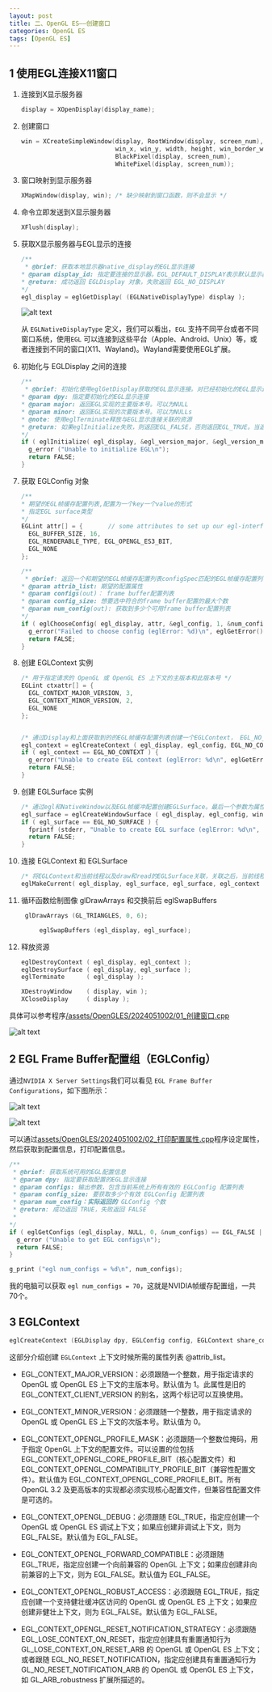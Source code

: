 ```yaml
---
layout: post
title: 二、OpenGL ES——创建窗口
categories: OpenGL ES
tags: [OpenGL ES]
---
```


## 1 使用EGL连接X11窗口

1. 连接到X显示服务器 
    ```c
    display = XOpenDisplay(display_name);
    ```

2. 创建窗口
    ```c
    win = XCreateSimpleWindow(display, RootWindow(display, screen_num),
                              win_x, win_y, width, height, win_border_width,
                              BlackPixel(display, screen_num),
                              WhitePixel(display, screen_num));
    ```

3. 窗口映射到显示服务器

    ```c
    XMapWindow(display, win); /* 缺少映射到窗口函数，则不会显示 */
    ```

4. 命令立即发送到X显示服务器
    ```c
    XFlush(display);
    ```

5. 获取X显示服务器与EGL显示的连接

    ```c
    /**
     * @brief: 获取本地显示器native_display的EGL显示连接
    * @param display_id: 指定要连接的显示器。EGL_DEFAULT_DISPLAY表示默认显示器
    * @return: 成功返回 EGLDisplay 对象，失败返回 EGL_NO_DISPLAY
    */
    egl_display = eglGetDisplay( (EGLNativeDisplayType) display );
    ```

    ![alt text](/assets/OpenGLES/2024051002/image/image-3.png)

    从 `EGLNativeDisplayType` 定义，我们可以看出，`EGL` 支持不同平台或者不同窗口系统，使用`EGL` 可以连接到这些平台（Apple、Android、Unix）等，或者连接到不同的窗口(X11、Wayland)。Wayland需要使用EGL扩展。


6. 初始化与 EGLDisplay 之间的连接
    ```c
    /**
     * @brief: 初始化使用eglGetDisplay获取的EGL显示连接。对已经初始化的EGL显示连接进行初始化除了返回版本号外没有任何效果
    * @param dpy: 指定要初始化的EGL显示连接
    * @param major: 返回EGL实现的主要版本号。可以为NULL
    * @param minor: 返回EGL实现的次要版本号。可以为NULLs
    * @note: 使用eglTerminate释放与EGL显示连接关联的资源
    * @return: 如果eglInitialize失败，则返回EGL_FALSE，否则返回EGL_TRUE。当返回EGL_FALSE时，major和minor不会被修改。
    */
    if ( eglInitialize( egl_display, &egl_version_major, &egl_version_minor) == EGL_FALSE || eglGetError() != EGL_SUCCESS) {
      g_error ("Unable to initialize EGL\n");
      return FALSE;
    }
    ```

7. 获取 EGLConfig 对象
    ```c
    /**
    * 期望的EGL帧缓存配置列表,配置为一个key一个value的形式 
    * 指定EGL surface类型
    */
    EGLint attr[] = {       // some attributes to set up our egl-interface
      EGL_BUFFER_SIZE, 16,
      EGL_RENDERABLE_TYPE, EGL_OPENGL_ES3_BIT,
      EGL_NONE
    };

    /**
     * @brief: 返回一个和期望的EGL帧缓存配置列表configSpec匹配的EGL帧缓存配置列表，存储在eglConfig中
    * @param attrib_list: 期望的配置属性
    * @param configs(out)： frame buffer配置列表
    * @param config_size: 想要选中符合的frame buffer配置的最大个数
    * @param num_config(out): 获取到多少个可用frame buffer配置列表
    */
    if ( eglChooseConfig( egl_display, attr, &egl_config, 1, &num_configs ) == EGL_FALSE ) {
      g_error("Failed to choose config (eglError: %d)\n", eglGetError());
      return FALSE;
    }
    ```


6. 创建 EGLContext 实例
    ```c
    /* 用于指定请求的 OpenGL 或 OpenGL ES 上下文的主版本和此版本号 */
    EGLint ctxattr[] = { 
      EGL_CONTEXT_MAJOR_VERSION, 3, 
      EGL_CONTEXT_MINOR_VERSION, 2, 
      EGL_NONE 
    };


    /* 通过Display和上面获取到的的EGL帧缓存配置列表创建一个EGLContext， EGL_NO_CONTEXT表示不需要多个设备共享上下文 */
    egl_context = eglCreateContext ( egl_display, egl_config, EGL_NO_CONTEXT, ctxattr );
    if ( egl_context == EGL_NO_CONTEXT ) {
      g_error("Unable to create EGL context (eglError: %d\n", eglGetError());
      return FALSE;
    }
    ```

7. 创建 EGLSurface 实例
    ```c
    /* 通过egl和NativeWindow以及EGL帧缓冲配置创建EGLSurface。最后一个参数为属性信息，0表示不需要属性) */
    egl_surface = eglCreateWindowSurface ( egl_display, egl_config, win, NULL );
    if ( egl_surface == EGL_NO_SURFACE ) {
      fprintf (stderr, "Unable to create EGL surface (eglError: %d\n", eglGetError());
      return FALSE;
    }
    ```

8. 连接 EGLContext 和 EGLSurface
    ```c
    /* 将EGLContext和当前线程以及draw和read的EGLSurface关联，关联之后，当前线程就成为了OpenGL es的渲染线程 */
    eglMakeCurrent( egl_display, egl_surface, egl_surface, egl_context );
    ```

9. 循环函数绘制图像 glDrawArrays 和交换前后 eglSwapBuffers
   ```c
    glDrawArrays (GL_TRIANGLES, 0, 6);

		eglSwapBuffers (egl_display, egl_surface);
   ```

10. 释放资源

    ```c
    eglDestroyContext ( egl_display, egl_context );
    eglDestroySurface ( egl_display, egl_surface );
    eglTerminate      ( egl_display );

    XDestroyWindow    ( display, win );
    XCloseDisplay     ( display );
    ```

具体可以参考程序[/assets/OpenGLES/2024051002/01_创建窗口.cpp](/assets/OpenGLES/2024051002/01_创建窗口.cpp)

![alt text](/assets/OpenGLES/2024051002/image/image-2.png)

## 2 EGL Frame Buffer配置组（EGLConfig）

通过`NVIDIA X Server Settings`我们可以看见 `EGL Frame Buffer Configurations`，如下图所示：

![alt text](/assets/OpenGLES/2024051002/image/image.png)

![alt text](/assets/OpenGLES/2024051002/image/image-1.png)

可以通过[assets/OpenGLES/2024051002/02_打印配置属性.cpp](/assets/OpenGLES/2024051002/02_打印配置属性.cpp)程序设定属性，然后获取到配置信息，打印配置信息。

```c
/**
 * @brief: 获取系统可用的EGL配置信息
 * @param dpy: 指定要获取配置的EGL显示连接
 * @param configs: 输出参数，包含当前系统上所有有效的 EGLConfig 配置列表
 * @param config_size: 要获取多少个有效 EGLConfig 配置列表
 * @param num_config：实际返回的 GLConfig 个数
 * @return: 成功返回 TRUE，失败返回 FALSE
 * 
*/
if ( eglGetConfigs (egl_display, NULL, 0, &num_configs) == EGL_FALSE || eglGetError() != EGL_SUCCESS) {
  g_error ("Unable to get EGL configs\n");
  return FALSE;
}

g_print ("egl num_configs = %d\n", num_configs);

```

我的电脑可以获取 `egl num_configs = 70`，这就是NVIDIA帧缓存配置组，一共70个。

## 3 EGLContext
```c
eglCreateContext (EGLDisplay dpy, EGLConfig config, EGLContext share_context, const EGLint *attrib_list);
```
这部分介绍创建 `EGLContext` 上下文时候所需的属性列表 @attrib_list。

- EGL_CONTEXT_MAJOR_VERSION：必须跟随一个整数，用于指定请求的 OpenGL 或 OpenGL ES 上下文的主版本号。默认值为 1。此属性是旧的 EGL_CONTEXT_CLIENT_VERSION 的别名，这两个标记可以互换使用。

- EGL_CONTEXT_MINOR_VERSION：必须跟随一个整数，用于指定请求的 OpenGL 或 OpenGL ES 上下文的次版本号。默认值为 0。

- EGL_CONTEXT_OPENGL_PROFILE_MASK：必须跟随一个整数位掩码，用于指定 OpenGL 上下文的配置文件。可以设置的位包括 EGL_CONTEXT_OPENGL_CORE_PROFILE_BIT（核心配置文件）和 EGL_CONTEXT_OPENGL_COMPATIBILITY_PROFILE_BIT（兼容性配置文件）。默认值为 EGL_CONTEXT_OPENGL_CORE_PROFILE_BIT。所有 OpenGL 3.2 及更高版本的实现都必须实现核心配置文件，但兼容性配置文件是可选的。

- EGL_CONTEXT_OPENGL_DEBUG：必须跟随 EGL_TRUE，指定应创建一个 OpenGL 或 OpenGL ES 调试上下文；如果应创建非调试上下文，则为 EGL_FALSE。默认值为 EGL_FALSE。

- EGL_CONTEXT_OPENGL_FORWARD_COMPATIBLE：必须跟随 EGL_TRUE，指定应创建一个向前兼容的 OpenGL 上下文；如果应创建非向前兼容的上下文，则为 EGL_FALSE。默认值为 EGL_FALSE。

- EGL_CONTEXT_OPENGL_ROBUST_ACCESS：必须跟随 EGL_TRUE，指定应创建一个支持健壮缓冲区访问的 OpenGL 或 OpenGL ES 上下文；如果应创建非健壮上下文，则为 EGL_FALSE。默认值为 EGL_FALSE。

- EGL_CONTEXT_OPENGL_RESET_NOTIFICATION_STRATEGY：必须跟随 EGL_LOSE_CONTEXT_ON_RESET，指定应创建具有重置通知行为 GL_LOSE_CONTEXT_ON_RESET_ARB 的 OpenGL 或 OpenGL ES 上下文；或者跟随 EGL_NO_RESET_NOTIFICATION，指定应创建具有重置通知行为 GL_NO_RESET_NOTIFICATION_ARB 的 OpenGL 或 OpenGL ES 上下文，如 GL_ARB_robustness 扩展所描述的。